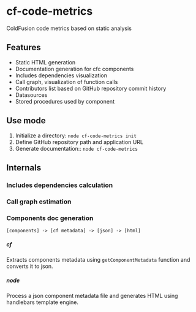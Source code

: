 # cf-code-metrics
ColdFusion code metrics based on static analysis

## Features
* Static HTML generation
* Documentation generation for cfc components
* Includes dependencies visualization
* Call graph, visualization of function calls
* Contributors list based on GitHub repository commit history
* Datasources
* Stored procedures used by component

## Use mode
1. Initialize a directory: `node cf-code-metrics init`
2. Define GitHub repository path and application URL
3. Generate documentation:: `node cf-code-metrics`

## Internals

### Includes dependencies calculation

### Call graph estimation

### Components doc generation
`[components] -> [cf metadata] -> [json] -> [html]`

##### cf
Extracts components metadata using `getComponentMetadata` function and converts it to json.

##### node
Process a json component metadata file and generates HTML using handlebars template engine.
